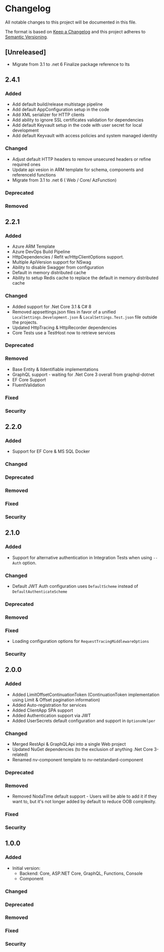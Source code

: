 # Changelog
All notable changes to this project will be documented in this file.

The format is based on [Keep a Changelog](http://keepachangelog.com/en/1.0.0/)
and this project adheres to [Semantic Versioning](http://semver.org/spec/v2.0.0.html).

## [Unreleased]

 - Migrate from 3.1 to .net 6  Finalize package reference to lts

## 2.4.1

### Added

- Add default build/release multistage pipeline
- Add default AppConfiguration setup in the code
- Add XML serializer for HTTP clients
- Add ability to ignore SSL certificates validation for dependencies
- Add default Keyvault setup in the code with user secret for local development
- Add default Keyvault with access policies and system managed identity

### Changed

- Adjust default HTTP headers to remove unsecured headers or refine required ones
- Update api vesion in ARM template for schema, components and referenceId functions
- Migrate from 3.1 to .net 6 ( Web / Core/ AzFunction)

### Deprecated

### Removed

## 2.2.1

### Added

- Azure ARM Template
- Azure DevOps Build Pipeline
- HttpDependencies / Refit w/HttpClientOptions support.
- Multiple ApiVersion support for NSwag
- Ability to disable Swagger from configuration
- Default in memory distributed cache
- Ability to setup Redis cache to replace the default in memory distributed cache

### Changed

- Added support for .Net Core 3.1 & C# 8
- Removed appsettings.json files in favor of a unified `LocalSettings.Development.json` & `LocalSettings.Test.json` file outside the projects.
- Updated HttpTracing & HttpRecorder dependencies
- Core Tests use a TestHost now to retrieve services

### Deprecated

### Removed

- Base Entity & IIdentifiable implementations
- GraphQL support - waiting for .Net Core 3 overall from graphql-dotnet
- EF Core Support
- FluentValidation

### Fixed

### Security

## 2.2.0

### Added

- Support for EF Core & MS SQL Docker

### Changed

### Deprecated

### Removed

### Fixed

### Security

## 2.1.0

### Added

- Support for alternative authentication in Integration Tests when using `--Auth` option.

### Changed

- Default JWT Auth configuration uses `DefaultScheme` instead of `DefaultAuthenticateScheme`

### Deprecated

### Removed

### Fixed

- Loading configuration options for `RequestTracingMiddlewareOptions`

### Security

## 2.0.0

### Added

- Added LimitOffsetContinuationToken (ContinuationToken implementation using Limit & Offset pagination information)
- Added Auto-registration for services
- Added ClientApp SPA support
- Added Authentication support via JWT
- Added UserSecrets default configuration and support in `OptionsHelper`

### Changed

- Merged RestApi & GraphQLApi into a single Web project
- Updated NuGet dependencies (to the exclusion of anything .Net Core 3-related)
- Renamed nv-component template to nv-netstandard-component

### Deprecated

### Removed

- Removed NodaTime default support - Users will be able to add it if they want to, but it's not longer added by default to reduce OOB complexity.

### Fixed

### Security

## 1.0.0

### Added

- Initial version:
    - Backend: Core, ASP.NET Core, GraphQL, Functions, Console
    - Component

### Changed

### Deprecated

### Removed

### Fixed

### Security
